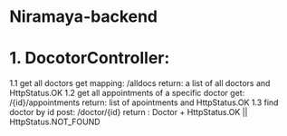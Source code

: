 # Niramaya-backend
 # 1. DocotorController:
1.1 get all doctors 
get mapping: /alldocs
return: a list of all doctors and HttpStatus.OK
1.2 get all appointments of a specific doctor
get: /{id}/appointments
return: list of apointments and HttpStatus.OK
1.3 find doctor by id 
post: /doctor/{id}
return : Doctor + HttpStatus.OK || HttpStatus.NOT_FOUND
